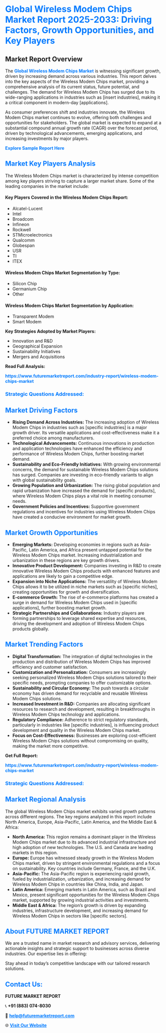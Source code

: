<h1 style="color: #007BFF;">Global Wireless Modem Chips Market Report 2025-2033: Driving Factors, Growth Opportunities, and Key Players</h1>

<section id="overview">
<h2>Market Report Overview</h2>
<p>The <a href="https://www.futuremarketreport.com/industry-report/wireless-modem-chips-market" style="color: #007BFF; text-decoration: none;"><strong>Global Wireless Modem Chips Market</strong></a> is witnessing significant growth, driven by increasing demand across various industries. This report delves into the key aspects of the Wireless Modem Chips market, providing a comprehensive analysis of its current status, future potential, and challenges. The demand for Wireless Modem Chips has surged due to its wide-ranging applications in industries such as [insert industries], making it a critical component in modern-day [applications].</p>
<p>As consumer preferences shift and industries innovate, the Wireless Modem Chips market continues to evolve, offering both challenges and opportunities for stakeholders. The global market is expected to expand at a substantial compound annual growth rate (CAGR) over the forecast period, driven by technological advancements, emerging applications, and increasing investments by major players.</p>
</section>

<section id="overview">
<p><a href="https://www.futuremarketreport.com/request-sample/reportId=82515" style="color: #007BFF; text-decoration: none;"><strong>Explore Sample Report Here</strong></a></p>
</section>

<section id="key-players">
<h2 style="color: #007BFF;">Market Key Players Analysis</h2>
<p>The Wireless Modem Chips market is characterized by intense competition among key players striving to capture a larger market share. Some of the leading companies in the market include:</p>
<h4>Key Players Covered in the Wireless Modem Chips Report:</h4>
<ul><li>Alcatel-Lucent</li><li>Intel</li><li>Broadcom</li><li>Infineon</li><li>Rockwell</li><li>STMicroelectronics</li><li>Qualcomm</li><li>Globespan</li><li>USR</li><li>TI</li><li>ITEX</li></ul>
<h4>Wireless Modem Chips Market Segmentation by Type:</h4>
<ul><li>Silicon Chip</li><li>Germanium Chip</li><li>Other</li></ul>

<h4>Wireless Modem Chips Market Segmentation by Application:</h4>
<ul><li>Transparent Modem</li><li>Smart Modem</li></ul>
<p><strong>Key Strategies Adopted by Market Players:</strong></p>
<ul>
<li>Innovation and R&D</li>
<li>Geographical Expansion</li>
<li>Sustainability Initiatives</li>
<li>Mergers and Acquisitions</li>
</ul>
</section>

<section>
<p><strong>Read Full Analysis: </strong></p><a href="https://www.futuremarketreport.com/industry-report/wireless-modem-chips-market" style="color: #007BFF; text-decoration: none;"><strong>https://www.futuremarketreport.com/industry-report/wireless-modem-chips-market</strong></a>
<h3 style="color: #007BFF;">Strategic Questions Addressed:</h3>
</section>

<section id="driving-factors">
<h2 style="color: #007BFF;">Market Driving Factors</h2>
<ul>
<li><strong>Rising Demand Across Industries:</strong> The increasing adoption of Wireless Modem Chips in industries such as [specific industries] is a major growth driver. Its versatile applications and cost-effectiveness make it a preferred choice among manufacturers.</li>
<li><strong>Technological Advancements:</strong> Continuous innovations in production and application technologies have enhanced the efficiency and performance of Wireless Modem Chips, further boosting market demand.</li>
<li><strong>Sustainability and Eco-Friendly Initiatives:</strong> With growing environmental concerns, the demand for sustainable Wireless Modem Chips solutions has surged. Companies are investing in eco-friendly variants to align with global sustainability goals.</li>
<li><strong>Growing Population and Urbanization:</strong> The rising global population and rapid urbanization have increased the demand for [specific products], where Wireless Modem Chips plays a vital role in meeting consumer needs.</li>
<li><strong>Government Policies and Incentives:</strong> Supportive government regulations and incentives for industries using Wireless Modem Chips have created a conducive environment for market growth.</li>
</ul>
</section>

<section id="growth-opportunities">
<h2 style="color: #007BFF;">Market Growth Opportunities</h2>
<ul>
<li><strong>Emerging Markets:</strong> Developing economies in regions such as Asia-Pacific, Latin America, and Africa present untapped potential for the Wireless Modem Chips market. Increasing industrialization and urbanization in these regions are key growth drivers.</li>
<li><strong>Innovative Product Development:</strong> Companies investing in R&D to create innovative Wireless Modem Chips products with enhanced features and applications are likely to gain a competitive edge.</li>
<li><strong>Expansion into Niche Applications:</strong> The versatility of Wireless Modem Chips allows it to be utilized in niche markets such as [specific niches], creating opportunities for growth and diversification.</li>
<li><strong>E-commerce Growth:</strong> The rise of e-commerce platforms has created a surge in demand for Wireless Modem Chips used in [specific applications], further boosting market growth.</li>
<li><strong>Strategic Partnerships and Collaborations:</strong> Industry players are forming partnerships to leverage shared expertise and resources, driving the development and adoption of Wireless Modem Chips products globally.</li>
</ul>
</section>

<section id="trending-factors">
<h2 style="color: #007BFF;">Market Trending Factors</h2>
<ul>
<li><strong>Digital Transformation:</strong> The integration of digital technologies in the production and distribution of Wireless Modem Chips has improved efficiency and customer satisfaction.</li>
<li><strong>Customization and Personalization:</strong> Consumers are increasingly seeking personalized Wireless Modem Chips solutions tailored to their specific needs, prompting companies to offer customizable options.</li>
<li><strong>Sustainability and Circular Economy:</strong> The push towards a circular economy has driven demand for recyclable and reusable Wireless Modem Chips solutions.</li>
<li><strong>Increased Investment in R&D:</strong> Companies are allocating significant resources to research and development, resulting in breakthroughs in Wireless Modem Chips technology and applications.</li>
<li><strong>Regulatory Compliance:</strong> Adherence to strict regulatory standards, particularly in industries like [specific industries], is influencing product development and quality in the Wireless Modem Chips market.</li>
<li><strong>Focus on Cost-Effectiveness:</strong> Businesses are exploring cost-efficient Wireless Modem Chips solutions without compromising on quality, making the market more competitive.</li>
</ul>
</section>

<section>
<p><strong>Get Full Report: </strong></p><a href="https://www.futuremarketreport.com/industry-report/wireless-modem-chips-market" style="color: #007BFF; text-decoration: none;"><strong>https://www.futuremarketreport.com/industry-report/wireless-modem-chips-market</strong></a>
<h3 style="color: #007BFF;">Strategic Questions Addressed:</h3>
</section>


<section id="regional-analysis">
<h2 style="color: #007BFF;">Market Regional Analysis</h2>
<p>The global Wireless Modem Chips market exhibits varied growth patterns across different regions. The key regions analyzed in this report include North America, Europe, Asia-Pacific, Latin America, and the Middle East & Africa:</p>
<ul>
<li><strong>North America:</strong> This region remains a dominant player in the Wireless Modem Chips market due to its advanced industrial infrastructure and high adoption of new technologies. The U.S. and Canada are leading markets in this region.</li>
<li><strong>Europe:</strong> Europe has witnessed steady growth in the Wireless Modem Chips market, driven by stringent environmental regulations and a focus on sustainability. Key countries include Germany, France, and the U.K.</li>
<li><strong>Asia-Pacific:</strong> The Asia-Pacific region is experiencing rapid growth, fueled by industrialization, urbanization, and increasing demand for Wireless Modem Chips in countries like China, India, and Japan.</li>
<li><strong>Latin America:</strong> Emerging markets in Latin America, such as Brazil and Mexico, present significant opportunities for the Wireless Modem Chips market, supported by growing industrial activities and investments.</li>
<li><strong>Middle East & Africa:</strong> The region’s growth is driven by expanding industries, infrastructure development, and increasing demand for Wireless Modem Chips in sectors like [specific sectors].</li>
</ul>
</section>

<footer>
<h2 style="color: #007BFF;">About FUTURE MARKET REPORT</h2>
<p>We are a trusted name in market research and advisory services, delivering actionable insights and strategic support to businesses across diverse industries. Our expertise lies in offering:</p>

<p>Stay ahead in today’s competitive landscape with our tailored research solutions.</p>

<h2 style="color: #007BFF;">Contact Us:</h2>
<p><strong>FUTURE MARKET REPORT</strong></p>
<p>📞 <strong>+91 (883) 074-8030</strong></p>
<p>📧 <strong><a href="mailto:help@futuremarketreport.com" style="color: #007BFF;">help@futuremarketreport.com</a></strong></p>
<p>🌐 <strong><a href="https://www.futuremarketreport.com/" style="color: #007BFF;">Visit Our Website</a></strong></p>
</footer>